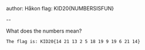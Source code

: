 author: Håkon
flag: KID20{NUMBERSISFUN}

--

What does the numbers mean?

```
The flag is: KID20{14 21 13 2 5 18 19 9 19 6 21 14}
```